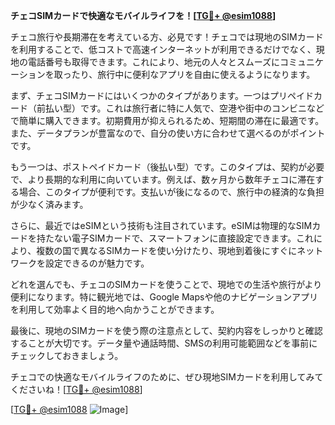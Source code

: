 **チェコSIMカードで快適なモバイルライフを！[[TG💪+ @esim1088](https://t.me/s/esim1088)]**

チェコ旅行や長期滞在を考えている方、必見です！チェコでは現地のSIMカードを利用することで、低コストで高速インターネットが利用できるだけでなく、現地の電話番号も取得できます。これにより、地元の人々とスムーズにコミュニケーションを取ったり、旅行中に便利なアプリを自由に使えるようになります。

まず、チェコSIMカードにはいくつかのタイプがあります。一つはプリペイドカード（前払い型）です。これは旅行者に特に人気で、空港や街中のコンビニなどで簡単に購入できます。初期費用が抑えられるため、短期間の滞在に最適です。また、データプランが豊富なので、自分の使い方に合わせて選べるのがポイントです。

もう一つは、ポストペイドカード（後払い型）です。このタイプは、契約が必要で、より長期的な利用に向いています。例えば、数ヶ月から数年チェコに滞在する場合、このタイプが便利です。支払いが後になるので、旅行中の経済的な負担が少なく済みます。

さらに、最近ではeSIMという技術も注目されています。eSIMは物理的なSIMカードを持たない電子SIMカードで、スマートフォンに直接設定できます。これにより、複数の国で異なるSIMカードを使い分けたり、現地到着後にすぐにネットワークを設定できるのが魅力です。

どれを選んでも、チェコのSIMカードを使うことで、現地での生活や旅行がより便利になります。特に観光地では、Google Mapsや他のナビゲーションアプリを利用して効率よく目的地へ向かうことができます。

最後に、現地のSIMカードを使う際の注意点として、契約内容をしっかりと確認することが大切です。データ量や通話時間、SMSの利用可能範囲などを事前にチェックしておきましょう。

チェコでの快適なモバイルライフのために、ぜひ現地SIMカードを利用してみてくださいね！[[TG💪+ @esim1088](https://t.me/s/esim1088)]

[[TG💪+ @esim1088](https://t.me/s/esim1088) ![Image](https://i.postimg.cc/Y0z9fWf4/image.png)]
